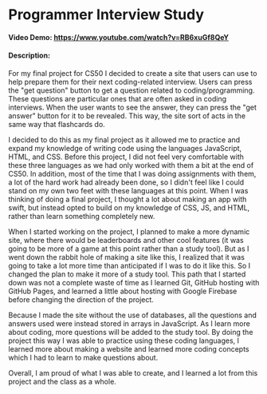 # Programmer Interview Study
#### Video Demo: https://www.youtube.com/watch?v=RB6xuGf8QeY
#### Description:
For my final project for CS50 I decided to create a site that users can use to help prepare them for their next coding-related interview. Users can press the "get question" button to get a question related to coding/programming. These questions are particular ones that are often asked in coding interviews. When the user wants to see the answer, they can press the "get answer" button for it to be revealed. This way, the site sort of acts in the same way that flashcards do.

I decided to do this as my final project as it allowed me to practice and expand my knowledge of writing code using the languages JavaScript, HTML, and CSS.
Before this project, I did not feel very comfortable with these three languages as we had only worked with them a bit at the end of CS50. In addition, most of the time that I was doing assignments with them, a lot of the hard work had already been done, so I didn't feel like I could stand on my own two feet with these languages at this point. When I was thinking of doing a final project, I thought a lot about making an app with swift, but instead opted to build on my knowledge of CSS, JS, and HTML, rather than learn something completely new. 

When I started working on the project, I planned to make a more dynamic site, where there would be leaderboards and other cool features (it was going to be more of a game at this point rather than a study tool). But as I went down the rabbit hole of making a site like this, I realized that it was going to take a lot more time than anticipated if I was to do it like this. So I changed the plan to make it more of a study tool. This path that I started down was not a complete waste of time as I learned Git, GitHub hosting with GitHub Pages, and learned a little about hosting with Google Firebase before changing the direction of the project.

Because I made the site without the use of databases, all the questions and answers used were instead stored in arrays in JavaScript. As I learn more about coding, more questions will be added to the study tool. By doing the project this way I was able to practice using these coding languages, I learned more about making a website and learned more coding concepts which I had to learn to make questions about.

Overall, I am proud of what I was able to create, and I learned a lot from this project and the class as a whole.